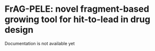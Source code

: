 # FrAG-PELE: novel fragment-based growing tool for hit-to-lead in drug design

Documentation is not available yet
